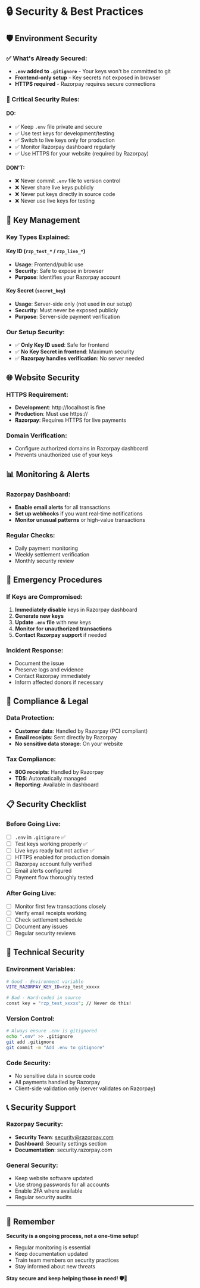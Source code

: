 # 🔒 Security & Best Practices

## 🛡️ Environment Security

### **✅ What's Already Secured:**
- **`.env` added to `.gitignore`** - Your keys won't be committed to git
- **Frontend-only setup** - Key secrets not exposed in browser
- **HTTPS required** - Razorpay requires secure connections

### **🚨 Critical Security Rules:**

#### **DO:**
- ✅ Keep `.env` file private and secure
- ✅ Use test keys for development/testing
- ✅ Switch to live keys only for production
- ✅ Monitor Razorpay dashboard regularly
- ✅ Use HTTPS for your website (required by Razorpay)

#### **DON'T:**
- ❌ Never commit `.env` file to version control
- ❌ Never share live keys publicly
- ❌ Never put keys directly in source code
- ❌ Never use live keys for testing

## 🔑 Key Management

### **Key Types Explained:**

#### **Key ID (`rzp_test_*` / `rzp_live_*`)**
- **Usage**: Frontend/public use
- **Security**: Safe to expose in browser
- **Purpose**: Identifies your Razorpay account

#### **Key Secret (`secret_key`)**
- **Usage**: Server-side only (not used in our setup)
- **Security**: Must never be exposed publicly
- **Purpose**: Server-side payment verification

### **Our Setup Security:**
- ✅ **Only Key ID used**: Safe for frontend
- ✅ **No Key Secret in frontend**: Maximum security
- ✅ **Razorpay handles verification**: No server needed

## 🌐 Website Security

### **HTTPS Requirement:**
- **Development**: http://localhost is fine
- **Production**: Must use https://
- **Razorpay**: Requires HTTPS for live payments

### **Domain Verification:**
- Configure authorized domains in Razorpay dashboard
- Prevents unauthorized use of your keys

## 📊 Monitoring & Alerts

### **Razorpay Dashboard:**
- **Enable email alerts** for all transactions
- **Set up webhooks** if you want real-time notifications
- **Monitor unusual patterns** or high-value transactions

### **Regular Checks:**
- Daily payment monitoring
- Weekly settlement verification
- Monthly security review

## 🚨 Emergency Procedures

### **If Keys are Compromised:**
1. **Immediately disable** keys in Razorpay dashboard
2. **Generate new keys**
3. **Update `.env` file** with new keys
4. **Monitor for unauthorized transactions**
5. **Contact Razorpay support** if needed

### **Incident Response:**
- Document the issue
- Preserve logs and evidence  
- Contact Razorpay immediately
- Inform affected donors if necessary

## 💼 Compliance & Legal

### **Data Protection:**
- **Customer data**: Handled by Razorpay (PCI compliant)
- **Email receipts**: Sent directly by Razorpay
- **No sensitive data storage**: On your website

### **Tax Compliance:**
- **80G receipts**: Handled by Razorpay
- **TDS**: Automatically managed
- **Reporting**: Available in dashboard

## 📋 Security Checklist

### **Before Going Live:**
- [ ] `.env` in `.gitignore` ✅
- [ ] Test keys working properly ✅
- [ ] Live keys ready but not active ✅
- [ ] HTTPS enabled for production domain
- [ ] Razorpay account fully verified
- [ ] Email alerts configured
- [ ] Payment flow thoroughly tested

### **After Going Live:**
- [ ] Monitor first few transactions closely
- [ ] Verify email receipts working
- [ ] Check settlement schedule
- [ ] Document any issues
- [ ] Regular security reviews

## 🔧 Technical Security

### **Environment Variables:**
```bash
# Good - Environment variable
VITE_RAZORPAY_KEY_ID=rzp_test_xxxxx

# Bad - Hard-coded in source
const key = "rzp_test_xxxxx"; // Never do this!
```

### **Version Control:**
```bash
# Always ensure .env is gitignored
echo ".env" >> .gitignore
git add .gitignore
git commit -m "Add .env to gitignore"
```

### **Code Security:**
- No sensitive data in source code
- All payments handled by Razorpay
- Client-side validation only (server validates on Razorpay)

## 📞 Security Support

### **Razorpay Security:**
- **Security Team**: security@razorpay.com
- **Dashboard**: Security settings section
- **Documentation**: security.razorpay.com

### **General Security:**
- Keep website software updated
- Use strong passwords for all accounts
- Enable 2FA where available
- Regular security audits

---

## 🎯 Remember

**Security is a ongoing process, not a one-time setup!**

- Regular monitoring is essential
- Keep documentation updated
- Train team members on security practices
- Stay informed about new threats

**Stay secure and keep helping those in need! 🛡️💙**